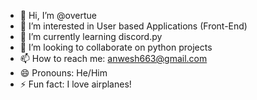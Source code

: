 - 👋 Hi, I’m @overtue
- 👀 I’m interested in User based Applications (Front-End)
- 🌱 I’m currently learning discord.py
- 💞️ I’m looking to collaborate on python projects
- 📫 How to reach me: anwesh663@gmail.com
- 😄 Pronouns: He/Him
- ⚡ Fun fact: I love airplanes!

<!---
overtue/overtue is a ✨ special ✨ repository because its `README.md` (this file) appears on your GitHub profile.
You can click the Preview link to take a look at your changes.
--->
